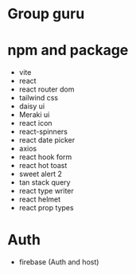 # Group guru


# npm and package
- vite
- react
- react router dom
- tailwind css
- daisy ui
- Meraki ui
- react icon
- react-spinners
- react date picker
- axios
- react hook form
- react hot toast
- sweet alert 2
- tan stack query
- react type writer
- react helmet
- react prop types
# Auth
- firebase (Auth and host)